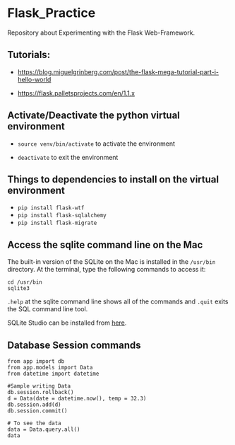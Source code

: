 # Flask_Practice

Repository about Experimenting with the Flask Web-Framework.

## Tutorials:

- https://blog.miguelgrinberg.com/post/the-flask-mega-tutorial-part-i-hello-world

- https://flask.palletsprojects.com/en/1.1.x


## Activate/Deactivate the python virtual environment

- `source venv/bin/activate` to activate the environment

- `deactivate` to exit the environment

## Things to dependencies to install on the virtual environment

- `pip install flask-wtf`
- `pip install flask-sqlalchemy`
- `pip install flask-migrate`

## Access the sqlite command line on the Mac

The built-in version of the SQLite on the Mac is installed in the `/usr/bin` directory.  At the terminal, type the following commands to access it:

```
cd /usr/bin
sqlite3
```
`.help` at the sqlite command line shows all of the commands and `.quit` exits the SQL command line tool.

SQLite Studio can be installed from [here](https://sqlitestudio.pl/index.rvt).

## Database Session commands

```
from app import db
from app.models import Data
from datetime import datetime

#Sample writing Data
db.session.rollback()
d = Data(date = datetime.now(), temp = 32.3)
db.session.add(d)
db.session.commit()

# To see the data
data = Data.query.all()
data
```
